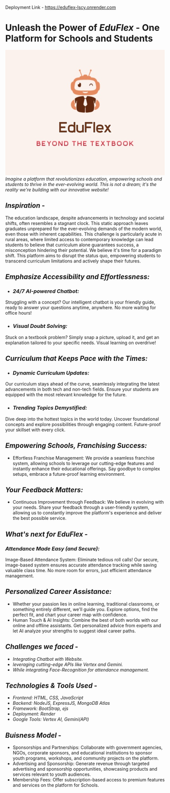 
Deployment Link - https://eduflex-lscy.onrender.com

# Unleash the Power of *EduFlex* - One Platform for Schools and Students 
![alt text](public/img/CodeCrew,jpg.jpeg)
*Imagine a platform that revolutionizes education, empowering schools and students to thrive in the ever-evolving world. This is not a dream; it's the reality we're building with our innovative website!*

## *Inspiration* -
The education landscape, despite advancements in technology and societal shifts, often resembles a stagnant clock. This static approach leaves graduates unprepared for the ever-evolving demands of the modern world, even those with inherent capabilities. This challenge is particularly acute in rural areas, where limited access to contemporary knowledge can lead students to believe that curriculum alone guarantees success, a misconception hindering their potential. We believe it's time for a paradigm shift.  This platform aims to disrupt the status quo, empowering students to transcend curriculum limitations and actively shape their futures.


##  *Emphasize Accessibility and Effortlessness:*
- ### *24/7 AI-powered Chatbot:*
 Struggling with a concept? Our intelligent chatbot is your friendly guide, ready to answer your questions anytime, anywhere. No more waiting for office hours!

- ### *Visual Doubt Solving:*
 Stuck on a textbook problem? Simply snap a picture, upload it, and get an explanation tailored to your specific needs. Visual learning on overdrive!


##  *Curriculum that Keeps Pace with the Times:*

- ### *Dynamic Curriculum Updates:*
 Our curriculum stays ahead of the curve, seamlessly integrating the latest advancements in both tech and non-tech fields. Ensure your students are equipped with the most relevant knowledge for the future.

- ### *Trending Topics Demystified:*
 Dive deep into the hottest topics in the world today. Uncover foundational concepts and explore possibilities through engaging content. Future-proof your skillset with every click.

## *Empowering Schools, Franchising Success:*

- Effortless Franchise Management: We provide a seamless franchise system, allowing schools to leverage our cutting-edge features and instantly enhance their educational offerings. Say goodbye to complex setups, embrace a future-proof learning environment.

## *Your Feedback Matters:*
- Continuous Improvement through Feedback: We believe in evolving with your needs. Share your feedback through a user-friendly system, allowing us to constantly improve the platform's experience and deliver the best possible service.


## *What's next for EduFlex -*
### *Attendance Made Easy (and Secure):*

  Image-Based Attendance System: Eliminate tedious roll calls! Our secure, image-based system ensures accurate attendance tracking while saving valuable class time. 
No more room for errors, just efficient attendance management.


## *Personalized Career Assistance:* 
 - Whether your passion lies in online learning, traditional classrooms, or something entirely different, we'll guide you. Explore options, find the perfect fit, and chart your career map with confidence.
- Human Touch & AI Insights: Combine the best of both worlds with our online and offline assistants. Get personalized advice from experts and let AI analyze your strengths to suggest ideal career paths.

## *Challenges we faced* -
- *Integrating Chatbot with Website.*
- *leveraging cutting-edge APIs like Vertex and Gemini.*
- *While integrating Face-Recognition for attendance management.*

## *Technologies & Tools Used -*
- *Frontend: HTML, CSS, JavaScript*
- *Backend: NodeJS, ExpressJS, MongoDB Atlas*
- *Framework: BootStrap, ejs*
- *Deployment: Render*
- *Google Tools: Vertex AI, Gemini(API)*


## *Buisness Model* - 

- Sponsorships and Partnerships: Collaborate with government agencies, NGOs, corporate sponsors, and educational institutions to sponsor youth programs, workshops, and community projects on the platform.
- Advertising and Sponsorship: Generate revenue through targeted advertising and sponsorship opportunities, showcasing products and services relevant to youth audiences.
- Membership Fees: Offer subscription-based access to premium features and services on the platform for Schools.
